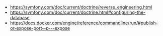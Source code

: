 - https://symfony.com/doc/current/doctrine/reverse_engineering.html
- https://symfony.com/doc/current/doctrine.html#configuring-the-database
- https://docs.docker.com/engine/reference/commandline/run/#publish-or-expose-port--p---expose

